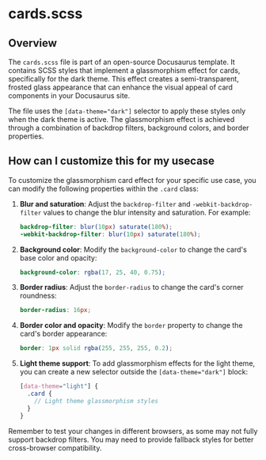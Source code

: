 # cards.scss

## Overview

The `cards.scss` file is part of an open-source Docusaurus template. It contains SCSS styles that implement a glassmorphism effect for cards, specifically for the dark theme. This effect creates a semi-transparent, frosted glass appearance that can enhance the visual appeal of card components in your Docusaurus site.

The file uses the `[data-theme="dark"]` selector to apply these styles only when the dark theme is active. The glassmorphism effect is achieved through a combination of backdrop filters, background colors, and border properties.

## How can I customize this for my usecase

To customize the glassmorphism card effect for your specific use case, you can modify the following properties within the `.card` class:

1. **Blur and saturation**: Adjust the `backdrop-filter` and `-webkit-backdrop-filter` values to change the blur intensity and saturation. For example:

   ```scss
   backdrop-filter: blur(10px) saturate(180%);
   -webkit-backdrop-filter: blur(10px) saturate(180%);
   ```

2. **Background color**: Modify the `background-color` to change the card's base color and opacity:

   ```scss
   background-color: rgba(17, 25, 40, 0.75);
   ```

3. **Border radius**: Adjust the `border-radius` to change the card's corner roundness:

   ```scss
   border-radius: 16px;
   ```

4. **Border color and opacity**: Modify the `border` property to change the card's border appearance:

   ```scss
   border: 1px solid rgba(255, 255, 255, 0.2);
   ```

5. **Light theme support**: To add glassmorphism effects for the light theme, you can create a new selector outside the `[data-theme="dark"]` block:

   ```scss
   [data-theme="light"] {
     .card {
       // Light theme glassmorphism styles
     }
   }
   ```

Remember to test your changes in different browsers, as some may not fully support backdrop filters. You may need to provide fallback styles for better cross-browser compatibility.
